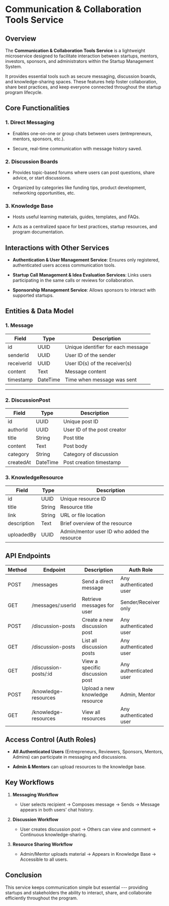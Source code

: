 **Communication & Collaboration Tools Service**
===============================================

**Overview**
------------

The **Communication & Collaboration Tools Service** is a lightweight microservice designed to facilitate interaction between startups, mentors, investors, sponsors, and administrators within the Startup Management System.

It provides essential tools such as secure messaging, discussion boards, and knowledge-sharing spaces. These features help foster collaboration, share best practices, and keep everyone connected throughout the startup program lifecycle.


**Core Functionalities**
------------------------

### 1\. **Direct Messaging**

-   Enables one-on-one or group chats between users (entrepreneurs, mentors, sponsors, etc.).

-   Secure, real-time communication with message history saved.

### 2\. **Discussion Boards**

-   Provides topic-based forums where users can post questions, share advice, or start discussions.

-   Organized by categories like funding tips, product development, networking opportunities, etc.

### 3\. **Knowledge Base**

-   Hosts useful learning materials, guides, templates, and FAQs.

-   Acts as a centralized space for best practices, startup resources, and program documentation.


**Interactions with Other Services**
------------------------------------

-   **Authentication & User Management Service**: Ensures only registered, authenticated users access communication tools.

-   **Startup Call Management & Idea Evaluation Services**: Links users participating in the same calls or reviews for collaboration.

-   **Sponsorship Management Service**: Allows sponsors to interact with supported startups.


**Entities & Data Model**
-------------------------

### 1\. **Message**

| Field | Type | Description |
| --- | --- | --- |
| id | UUID | Unique identifier for each message |
| senderId | UUID | User ID of the sender |
| receiverId | UUID | User ID(s) of the receiver(s) |
| content | Text | Message content |
| timestamp | DateTime | Time when message was sent |

* * * * *

### 2\. **DiscussionPost**

| Field | Type | Description |
| --- | --- | --- |
| id | UUID | Unique post ID |
| authorId | UUID | User ID of the post creator |
| title | String | Post title |
| content | Text | Post body |
| category | String | Category of discussion |
| createdAt | DateTime | Post creation timestamp |


### 3\. **KnowledgeResource**

| Field | Type | Description |
| --- | --- | --- |
| id | UUID | Unique resource ID |
| title | String | Resource title |
| link | String | URL or file location |
| description | Text | Brief overview of the resource |
| uploadedBy | UUID | Admin/mentor user ID who added the resource |


**API Endpoints**
-----------------

| Method | Endpoint | Description | Auth Role |
| --- | --- | --- | --- |
| POST | /messages | Send a direct message | Any authenticated user |
| GET | /messages/:userId | Retrieve messages for user | Sender/Receiver only |
| POST | /discussion-posts | Create a new discussion post | Any authenticated user |
| GET | /discussion-posts | List all discussion posts | Any authenticated user |
| GET | /discussion-posts/:id | View a specific discussion post | Any authenticated user |
| POST | /knowledge-resources | Upload a new knowledge resource | Admin, Mentor |
| GET | /knowledge-resources | View all resources | Any authenticated user |


**Access Control (Auth Roles)**
-------------------------------

-   **All Authenticated Users** (Entrepreneurs, Reviewers, Sponsors, Mentors, Admins) can participate in messaging and discussions.

-   **Admin & Mentors** can upload resources to the knowledge base.


**Key Workflows**
-----------------

1.  **Messaging Workflow**

    -   User selects recipient → Composes message → Sends → Message appears in both users' chat history.

2.  **Discussion Workflow**

    -   User creates discussion post → Others can view and comment → Continuous knowledge-sharing.

3.  **Resource Sharing Workflow**

    -   Admin/Mentor uploads material → Appears in Knowledge Base → Accessible to all users.


**Conclusion**
--------------

This service keeps communication simple but essential --- providing startups and stakeholders the ability to interact, share, and collaborate efficiently throughout the program.
